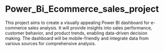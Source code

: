 # Power_Bi_Ecommerce_sales_project
This project aims to create a visually appealing Power BI dashboard for e-commerce sales analysis. It will provide insights into sales performance, customer behavior, and product trends, enabling data-driven decision making. The dashboard will be mobile-friendly and integrate data from various sources for comprehensive analysis.
